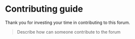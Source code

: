 # Contributing guide

Thank you for investing your time in contributing to this forum.

> Describe how can someone contribute to the forum